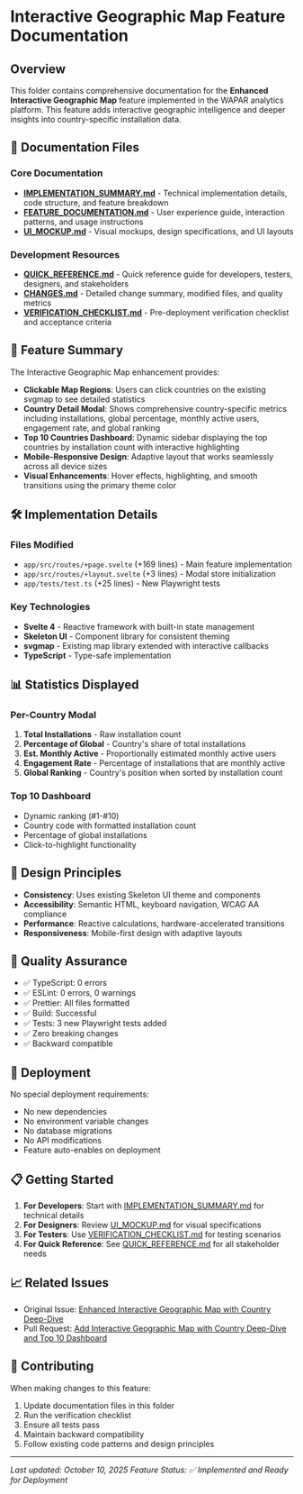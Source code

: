 # Interactive Geographic Map Feature Documentation

## Overview

This folder contains comprehensive documentation for the **Enhanced Interactive Geographic Map** feature implemented in the WAPAR analytics platform. This feature adds interactive geographic intelligence and deeper insights into country-specific installation data.

## 📁 Documentation Files

### Core Documentation

- **[IMPLEMENTATION_SUMMARY.md](./IMPLEMENTATION_SUMMARY.md)** - Technical implementation details, code structure, and feature breakdown
- **[FEATURE_DOCUMENTATION.md](./FEATURE_DOCUMENTATION.md)** - User experience guide, interaction patterns, and usage instructions
- **[UI_MOCKUP.md](./UI_MOCKUP.md)** - Visual mockups, design specifications, and UI layouts

### Development Resources

- **[QUICK_REFERENCE.md](./QUICK_REFERENCE.md)** - Quick reference guide for developers, testers, designers, and stakeholders
- **[CHANGES.md](./CHANGES.md)** - Detailed change summary, modified files, and quality metrics
- **[VERIFICATION_CHECKLIST.md](./VERIFICATION_CHECKLIST.md)** - Pre-deployment verification checklist and acceptance criteria

## 🎯 Feature Summary

The Interactive Geographic Map enhancement provides:

- **Clickable Map Regions**: Users can click countries on the existing svgmap to see detailed statistics
- **Country Detail Modal**: Shows comprehensive country-specific metrics including installations, global percentage, monthly active users, engagement rate, and global ranking
- **Top 10 Countries Dashboard**: Dynamic sidebar displaying the top countries by installation count with interactive highlighting
- **Mobile-Responsive Design**: Adaptive layout that works seamlessly across all device sizes
- **Visual Enhancements**: Hover effects, highlighting, and smooth transitions using the primary theme color

## 🛠️ Implementation Details

### Files Modified

- `app/src/routes/+page.svelte` (+169 lines) - Main feature implementation
- `app/src/routes/+layout.svelte` (+3 lines) - Modal store initialization
- `app/tests/test.ts` (+25 lines) - New Playwright tests

### Key Technologies

- **Svelte 4** - Reactive framework with built-in state management
- **Skeleton UI** - Component library for consistent theming
- **svgmap** - Existing map library extended with interactive callbacks
- **TypeScript** - Type-safe implementation

## 📊 Statistics Displayed

### Per-Country Modal

1. **Total Installations** - Raw installation count
2. **Percentage of Global** - Country's share of total installations
3. **Est. Monthly Active** - Proportionally estimated monthly active users
4. **Engagement Rate** - Percentage of installations that are monthly active
5. **Global Ranking** - Country's position when sorted by installation count

### Top 10 Dashboard

- Dynamic ranking (#1-#10)
- Country code with formatted installation count
- Percentage of global installations
- Click-to-highlight functionality

## 🎨 Design Principles

- **Consistency**: Uses existing Skeleton UI theme and components
- **Accessibility**: Semantic HTML, keyboard navigation, WCAG AA compliance
- **Performance**: Reactive calculations, hardware-accelerated transitions
- **Responsiveness**: Mobile-first design with adaptive layouts

## 🧪 Quality Assurance

- ✅ TypeScript: 0 errors
- ✅ ESLint: 0 errors, 0 warnings
- ✅ Prettier: All files formatted
- ✅ Build: Successful
- ✅ Tests: 3 new Playwright tests added
- ✅ Zero breaking changes
- ✅ Backward compatible

## 🚀 Deployment

No special deployment requirements:

- No new dependencies
- No environment variable changes
- No database migrations
- No API modifications
- Feature auto-enables on deployment

## 📋 Getting Started

1. **For Developers**: Start with [IMPLEMENTATION_SUMMARY.md](./IMPLEMENTATION_SUMMARY.md) for technical details
2. **For Designers**: Review [UI_MOCKUP.md](./UI_MOCKUP.md) for visual specifications
3. **For Testers**: Use [VERIFICATION_CHECKLIST.md](./VERIFICATION_CHECKLIST.md) for testing scenarios
4. **For Quick Reference**: See [QUICK_REFERENCE.md](./QUICK_REFERENCE.md) for all stakeholder needs

## 📈 Related Issues

- Original Issue: [Enhanced Interactive Geographic Map with Country Deep-Dive](https://github.com/mandarons/wapar/issues/121)
- Pull Request: [Add Interactive Geographic Map with Country Deep-Dive and Top 10 Dashboard](https://github.com/mandarons/wapar/pull/129)

## 📝 Contributing

When making changes to this feature:

1. Update documentation files in this folder
2. Run the verification checklist
3. Ensure all tests pass
4. Maintain backward compatibility
5. Follow existing code patterns and design principles

---

_Last updated: October 10, 2025_
_Feature Status: ✅ Implemented and Ready for Deployment_
